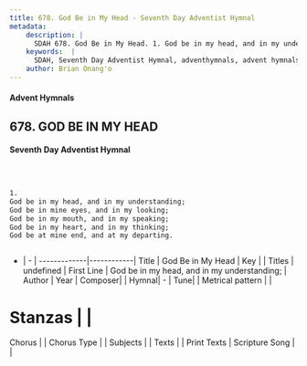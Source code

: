 ```yaml
---
title: 678. God Be in My Head - Seventh Day Adventist Hymnal
metadata:
    description: |
      SDAH 678. God Be in My Head. 1. God be in my head, and in my understanding; God be in mine eyes, and in my looking; God be in my mouth, and in my speaking; God be in my heart, and in my thinking; God be at mine end, and at my departing.
    keywords:  |
      SDAH, Seventh Day Adventist Hymnal, adventhymnals, advent hymnals, God Be in My Head, God be in my head, and in my understanding; 
    author: Brian Onang'o
---
```


#### Advent Hymnals
## 678. GOD BE IN MY HEAD
#### Seventh Day Adventist Hymnal

```txt



1.
God be in my head, and in my understanding;
God be in mine eyes, and in my looking;
God be in my mouth, and in my speaking;
God be in my heart, and in my thinking;
God be at mine end, and at my departing.



```

- |   -  |
-------------|------------|
Title | God Be in My Head |
Key |  |
Titles | undefined |
First Line | God be in my head, and in my understanding; |
Author | 
Year | 
Composer|  |
Hymnal|  - |
Tune|  |
Metrical pattern | |
# Stanzas |  |
Chorus |  |
Chorus Type |  |
Subjects |  |
Texts |  |
Print Texts | 
Scripture Song |  |
  
